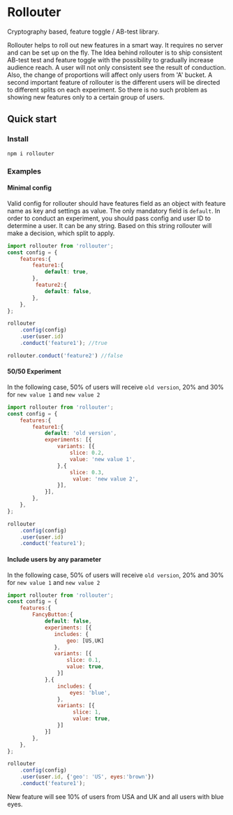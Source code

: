 # Rollouter

Cryptography based, feature toggle / AB-test library.

Rollouter helps to roll out new features in a smart way. It requires no server and can be set up on the fly.
The Idea behind rollouter is to ship consistent  AB-test test and feature toggle with the possibility to gradually increase audience reach.
A user will not only consistent see the result of conduction. Also, the change of proportions will affect only users from 'A' bucket.
A second important feature of rollouter is the different users will be directed to different splits on each experiment. 
So there is no such problem as showing new features only to a certain group of users.

## Quick start

### Install
`
npm i rollouter
`

### Examples
#### Minimal config
Valid config for rollouter should have features field as an object with feature name as key and settings as value.
The only mandatory field is `default`.
In order to conduct an experiment, you should pass config and user ID to determine a user.
It can be any string. Based on this string rollouter will make a decision, which split to apply.
```js
import rollouter from 'rollouter';
const config = {
    features:{
        feature1:{
            default: true,
        },
         feature2:{
            default: false,
        },
    },
};

rollouter
    .config(config)
    .user(user.id)
    .conduct('feature1'); //true

rollouter.conduct('feature2') //false
```

#### 50/50 Experiment
In the following case, 50% of users will receive `old version`, 20% and 30% for `new value 1` and `new value 2`
```js
import rollouter from 'rollouter';
const config = {
    features:{
        feature1:{
            default: 'old version',
            experiments: [{
                variants: [{
                    slice: 0.2,
                    value: 'new value 1',
                },{
                    slice: 0.3,
                     value: 'new value 2',
                }],
            }],
        },
    },
};

rollouter
    .config(config)
    .user(user.id)
    .conduct('feature1');
```


#### Include users by any parameter
In the following case, 50% of users will receive `old version`, 20% and 30% for `new value 1` and `new value 2`
```js
import rollouter from 'rollouter';
const config = {
    features:{
        FancyButton:{
            default: false,
            experiments: [{
               includes: {
                   geo: [US,UK]
               },
               variants: [{
                   slice: 0.1,
                   value: true,
                }]
            },{
                includes: {
                    eyes: 'blue',
                },
                variants: [{
                     slice: 1,
                     value: true,
                }]
            }]
        },
    },
};

rollouter
    .config(config)
    .user(user.id, {'geo': 'US', eyes:'brown'})
    .conduct('feature1');
```
New feature will see 10% of users from USA and UK and all users with blue eyes.
